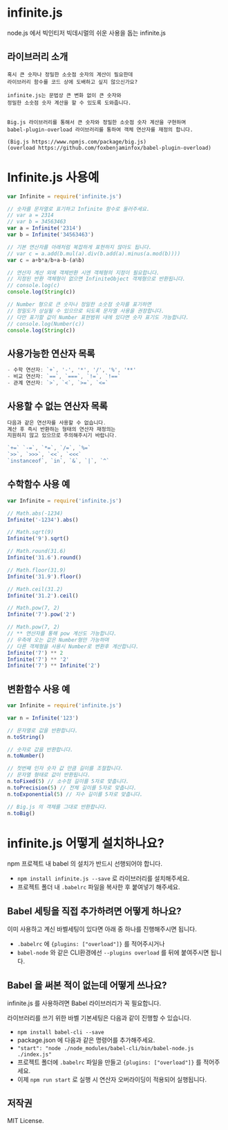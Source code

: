 # infinite.js

node.js 에서 빅인티저 빅데시멀의 쉬운 사용을 돕는 infinite.js

## 라이브러리 소개

```
혹시 큰 숫자나 정밀한 소숫점 숫자의 계산이 필요한데
라이브러리 함수를 코드 상에 도배하고 싶지 않으신가요?

infinite.js는 문법상 큰 변화 없이 큰 숫자와
정밀한 소숫점 숫자 계산을 할 수 있도록 도와줍니다.


Big.js 라이브러리를 통해서 큰 숫자와 정밀한 소숫점 숫자 계산을 구현하며
babel-plugin-overload 라이브러리를 통하여 객체 연산자를 재정의 합니다.

(Big.js https://www.npmjs.com/package/big.js)
(overload https://github.com/foxbenjaminfox/babel-plugin-overload)
```

# Infinite.js 사용예
```js
var Infinite = require('infinite.js')

// 숫자를 문자열로 표기하고 Infinite 함수로 둘러주세요.
// var a = 2314
// var b = 34563463
var a = Infinite('2314')
var b = Infinite('34563463')

// 기본 연산자를 아래처럼 복잡하게 표현하지 않아도 됩니다.
// var c = a.add(b.mul(a).div(b.add(a).minus(a.mod(b))))
var c = a+b*a/b+a-b-(a%b)

// 연산자 계산 외에 객체반환 시엔 객체형의 지정이 필요합니다.
// 지정된 반환 객체형이 없으면 InfiniteObject 객체형으로 반환됩니다.
// console.log(c)
console.log(String(c))

// Number 형으로 큰 숫자나 정밀한 소숫점 숫자를 표기하면
// 정밀도가 상실될 수 있으므로 되도록 문자열 사용을 권장합니다.
// 다만 표기할 값이 Number 표현범위 내에 있다면 숫자 표기도 가능합니다.
// console.log(Number(c))
console.log(String(c))
```

## 사용가능한 연산자 목록
```js
- 수학 연산자: `+`, '-', '*', '/', '%', '**'
- 비교 연산자: `==`, `===`, `!=`, `!==`
- 관계 연산자: `>`, `<`, `>=`, `<=`
```

## 사용할 수 없는 연산자 목록
```js
다음과 같은 연산자를 사용할 수 없습니다.
계산 후 즉시 반환하는 형태의 연산자 재정의는
지원하지 않고 있으므로 주의해주시기 바랍니다.

`+=` `-=`, `*=`, `/=`, `%=`
`>>`, `>>>`, `<<`, `<<<` 
`instanceof`, `in`, `&`, `|`, `^`
```

## 수학함수 사용 예
```js
var Infinite = require('infinite.js')

// Math.abs(-1234)
Infinite('-1234').abs()

// Math.sqrt(9)
Infinite('9').sqrt()

// Math.round(31.6)
Infinite('31.6').round()

// Math.floor(31.9)
Infinite('31.9').floor()

// Math.ceil(31.2)
Infinite('31.2').ceil()

// Math.pow(7, 2)
Infinite('7').pow('2')

// Math.pow(7, 2)
// ** 연산자를 통해 pow 계산도 가능합니다.
// 우측에 오는 값은 Number형만 가능하며
// 다른 객체형을 사용시 Number로 변환후 계산합니다.
Infinite('7') ** 2
Infinite('7') ** '2'
Infinite('7') ** Infinite('2')
```

## 변환함수 사용 예
```js
var Infinite = require('infinite.js')

var n = Infinite('123')

// 문자열로 값을 반환합니다.
n.toString()

// 숫자로 값을 반환합니다.
n.toNumber()

// 첫번째 인자 숫자 값 만큼 길이를 조절합니다.
// 문자열 형태로 값이 반환됩니다.
n.toFixed(5) // 소수점 길이를 5자로 맞춥니다.
n.toPrecision(5) // 전체 길이를 5자로 맞춥니다.
n.toExponential(5) // 지수 길이를 5자로 맞춥니다.

// Big.js 의 객체를 그대로 반환합니다.
n.toBig()
```

# infinite.js 어떻게 설치하나요?

npm 프로젝트 내 babel 의 설치가 반드시 선행되어야 합니다.

- `npm install infinite.js --save` 로 라이브러리를 설치해주세요.
- 프로젝트 폴더 내 `.babelrc` 파일을 복사한 후 붙여넣기 해주세요.


## Babel 세팅을 직접 추가하려면 어떻게 하나요?

이미 사용하고 계신 바벨세팅이 있다면 아래 중 하나를 진행해주시면 됩니다.

- `.babelrc` 에 `{plugins: ["overload"]}` 를 적어주시거나
- `babel-node` 와 같은 CLI환경에선  `--plugins overload` 를 뒤에 붙여주시면 됩니다.

## Babel 을 써본 적이 없는데 어떻게 쓰나요?

infinite.js 를 사용하려면 Babel 라이브러리가 꼭 필요합니다.

라이브러리를 쓰기 위한 바벨 기본세팅은 다음과 같이 진행할 수 있습니다.
- `npm install babel-cli --save`
- package.json 에 다음과 같은 명령어를 추가해주세요.
- `"start": "node ./node_modules/babel-cli/bin/babel-node.js ./index.js"`
- 프로젝트 폴더에 `.babelrc` 파일을 만들고 `{plugins: ["overload"]}` 를 적어주세요.
- 이제 `npm run start` 로 실행 시 연산자 오버라이딩이 적용되어 실행됩니다.

## 저작권
MIT License.